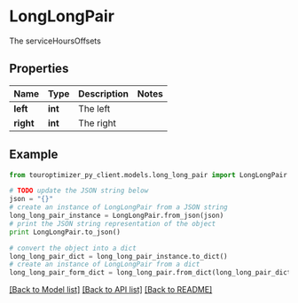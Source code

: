 # LongLongPair

The serviceHoursOffsets

## Properties

Name | Type | Description | Notes
------------ | ------------- | ------------- | -------------
**left** | **int** | The left | 
**right** | **int** | The right | 

## Example

```python
from touroptimizer_py_client.models.long_long_pair import LongLongPair

# TODO update the JSON string below
json = "{}"
# create an instance of LongLongPair from a JSON string
long_long_pair_instance = LongLongPair.from_json(json)
# print the JSON string representation of the object
print LongLongPair.to_json()

# convert the object into a dict
long_long_pair_dict = long_long_pair_instance.to_dict()
# create an instance of LongLongPair from a dict
long_long_pair_form_dict = long_long_pair.from_dict(long_long_pair_dict)
```
[[Back to Model list]](../README.md#documentation-for-models) [[Back to API list]](../README.md#documentation-for-api-endpoints) [[Back to README]](../README.md)



